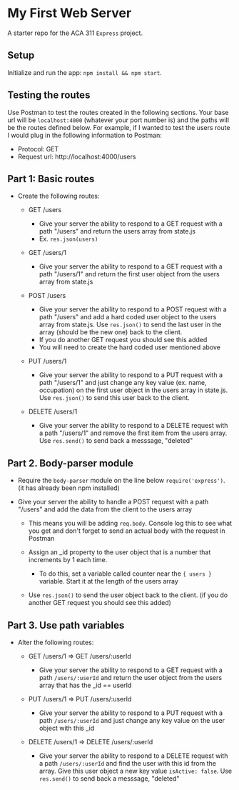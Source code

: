 # My First Web Server

A starter repo for the ACA 311 `Express` project.

## Setup

Initialize and run the app: `npm install && npm start`.

## Testing the routes

Use Postman to test the routes created in the following sections. Your base url will be `localhost:4000` (whatever your port number is) and the paths will be the routes defined below. For example, if I wanted to test the users route I would plug in the following information to Postman:

- Protocol: GET
- Request url: http://localhost:4000/users

## Part 1: Basic routes

- Create the following routes:

  - GET /users

    - Give your server the ability to respond to a GET request with a path "/users" and return the users array from state.js
    - Ex. `res.json(users)`

  - GET /users/1

    - Give your server the ability to respond to a GET request with a path "/users/1" and return the first user object from the users array from state.js

  - POST /users

    - Give your server the ability to respond to a POST request with a path "/users" and add a hard coded user object to the users array from state.js. Use `res.json()` to send the last user in the array (should be the new one) back to the client.
    - If you do another GET request you should see this added
    - You will need to create the hard coded user mentioned above

  - PUT /users/1

    - Give your server the ability to respond to a PUT request with a path "/users/1" and just change any key value (ex. name, occupation) on the first user object in the users array in state.js. Use `res.json()` to send this user back to the client.

  - DELETE /users/1
    - Give your server the ability to respond to a DELETE request with a path "/users/1" and remove the first item from the users array. Use `res.send()` to send back a messsage, "deleted"

## Part 2. Body-parser module

- Require the `body-parser` module on the line below `require('express')`. (it has already been npm installed)

- Give your server the ability to handle a POST request with a path "/users" and add the data from the client to the users array

  - This means you will be adding `req.body`. Console log this to see what you get and don't forget to send an actual body with the request in Postman

  - Assign an \_id property to the user object that is a number that increments by 1 each time.

    - To do this, set a variable called counter near the `{ users }` variable. Start it at the length of the users array

  - Use `res.json()` to send the user object back to the client. (if you do another GET request you should see this added)

## Part 3. Use path variables

- Alter the following routes:

  - GET /users/1 => GET /users/:userId

    - Give your server the ability to respond to a GET request with a path `/users/:userId` and return the user object from the users array that has the \_id == userId

  - PUT /users/1 => PUT /users/:userId

    - Give your server the ability to respond to a PUT request with a path `/users/:userId` and just change any key value on the user object with this \_id

  - DELETE /users/1 => DELETE /users/:userId
    - Give your server the ability to respond to a DELETE request with a path `/users/:userId` and find the user with this id from the array. Give this user object a new key value `isActive: false`. Use `res.send()` to send back a messsage, "deleted"
